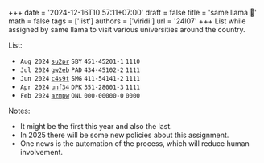+++
date = '2024-12-16T10:57:11+07:00'
draft = false
title = 'same llama 🦙'
math = false
tags = ['list']
authors = ['viridi']
url = '24l07'
+++
List while assigned by same llama to visit various universities around the country.

<!--more-->

List:

+ `Aug 2024` [`su2pr`](https://osf.io/su2pr) `SBY` `451-45201-1` `1110`
+ `Jul 2024` [`gw2eb`](https://osf.io/gw2eb) `PAD` `434-45102-2` `1111`
+ `Jun 2024` [`c4s9t`](https://osf.io/c4s9t) `SMG` `411-54141-2` `1111`
+ `Apr 2024` [`unf34`](https://osf.io/unf34) `DPK` `351-28001-3` `1111`
+ `Feb 2024` [`azmpw`](https://osf.io/azmpw) `ONL` `000-00000-0` `0000`

Notes:

+ It might be the first this year and also the last.
+ In 2025 there will be some new policies about this assignment.
+ One news is the automation of the process, which will reduce human involvement.
